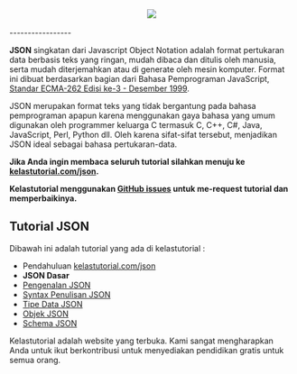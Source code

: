 <div align="center">
  <img src="https://www.tensorflow.org/images/tf_logo_transp.png"><br><br>
</div>
-----------------

**JSON** singkatan dari Javascript Object Notation adalah format pertukaran data berbasis teks yang ringan, mudah dibaca dan ditulis oleh manusia, serta mudah diterjemahkan atau di generate oleh mesin komputer. Format ini dibuat berdasarkan bagian dari Bahasa Pemprograman JavaScript, [Standar ECMA-262 Edisi ke-3 - Desember 1999](http://www.ecma-international.org/publications/files/ecma-st/ECMA-262.pdf).

JSON merupakan format teks yang tidak bergantung pada bahasa pemprograman apapun karena menggunakan gaya bahasa yang umum digunakan oleh programmer keluarga C termasuk C, C++, C#, Java, JavaScript, Perl, Python dll. Oleh karena sifat-sifat tersebut, menjadikan JSON ideal sebagai bahasa pertukaran-data.

**Jika Anda ingin membaca seluruh tutorial silahkan menuju ke [kelastutorial.com/json](https://kelastutorial.com/json/pengenalan-json.html).**

**Kelastutorial menggunakan [GitHub issues](https://github.com/kelastutorial/json-tutorial/issues) untuk me-request tutorial dan memperbaikinya.**

## Tutorial JSON

Dibawah ini adalah tutorial yang ada di kelastutorial :

* Pendahuluan [kelastutorial.com/json](https://kelastutorial.com/json)
* **JSON Dasar**
* [Pengenalan JSON](https://kelastutorial.com/json/pengenalan-json.html)
* [Syntax Penulisan JSON](https://kelastutorial.com/json/syntax-penulisan-json.html)
* [Tipe Data JSON](https://kelastutorial.com/json/tipe-data-json.html)
* [Objek JSON](https://kelastutorial.com/json/objek-json.html)
* [Schema JSON](https://kelastutorial.com/json/schema-json.html)

Kelastutorial adalah website yang terbuka. Kami sangat mengharapkan Anda untuk ikut berkontribusi untuk menyediakan pendidikan gratis untuk semua orang.
